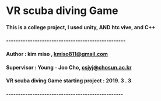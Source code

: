 # VR scuba diving Game


#### This is a college project, I used unity, AND htc vive, and C++ 


#### --------------------------------------------------

#### Author : kim miso , kmiso811@gmail.com

#### Supervisor : Young - Joo Cho, csjyj@chosun.ac.kr

#### VR scuba diving Game starting project : 2019. 3 . 3

#### -------------------------------------------------
